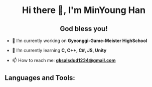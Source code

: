 <h1 align="center"> Hi there 👋, I'm MinYoung Han </h1>
<h2 align="center"> God bless you! </h2>

- 🔭 I’m currently working on **Gyeonggi-Game-Meister HighSchool**

- 🌱 I’m currently learning **C, C++, C#, JS, Unity**
 
- 📫 How to reach me: **gksalsdud1234@gmail.com**

<!--
**hanmin0728/hanmin0728** is a ✨ _special_ ✨ repository because its `README.md` (this file) appears on your GitHub profile.

Here are some ideas to get you started:

- 🔭 I’m currently working on Gyeonggi-Game-Meister HighSchool
- 🌱 I’m currently learning C, C++, C#, JS, Unity
- 👯 I’m looking to collaborate on ...
- 🤔 I’m looking for help with ...
- 💬 Ask me about ...
- 📫 How to reach me: gksalsdud1234@gmail.com
- 😄 Pronouns: ...
- ⚡ Fun fact: ...
-->
## Languages and Tools:
